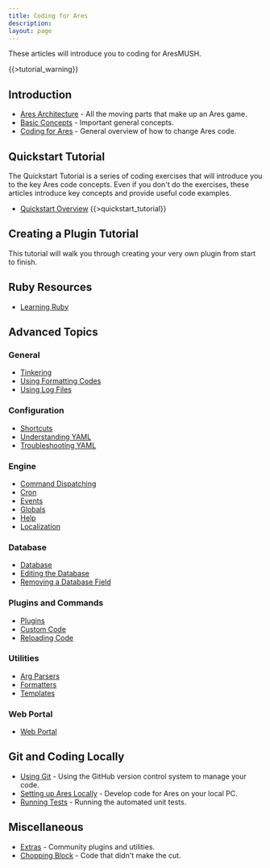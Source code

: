 ```yaml
---
title: Coding for Ares
description:
layout: page
---
```


These articles will introduce you to coding for AresMUSH.

{{>tutorial_warning}}

## Introduction

* [Ares Architecture](/tutorials/code/architecture) - All the moving parts that make up an Ares game.
* [Basic Concepts](/tutorials/code/concepts) - Important general concepts.
* [Coding for Ares](/tutorials/code/overview) - General overview of how to change Ares code.

## Quickstart Tutorial

The Quickstart Tutorial is a series of coding exercises that will introduce you to the key Ares code concepts.  Even if you don't do the exercises, these articles introduce key concepts and provide useful code examples.

* [Quickstart Overview](/tutorials/code/quickstart)
{{>quickstart_tutorial}}

## Creating a Plugin Tutorial

This tutorial will walk you through creating your very own plugin from start to finish.

## Ruby Resources

* [Learning Ruby](/tutorials/code/ruby)

## Advanced Topics

### General

* [Tinkering](/tutorials/code/tinker)
* [Using Formatting Codes](/tutorials/code/formatting)
* [Using Log Files](/tutorials/code/logs)

### Configuration

* [Shortcuts](/tutorials/code/shortcuts)
* [Understanding YAML](/tutorials/code/yaml)
* [Troubleshooting YAML](/tutorials/code/troubleshooting-yaml)

### Engine

* [Command Dispatching](/tutorials/code/dispatcher)
* [Cron](/tutorials/code/cron)
* [Events](/tutorials/code/events)
* [Globals](/tutorials/code/globals)
* [Help](/tutorials/code/help)
* [Localization](/tutorials/code/localization)

### Database

* [Database](/tutorials/code/database)
* [Editing the Database](/tutorials/code/edit-database)
* [Removing a Database Field](/tutorials/code/remove-field)

### Plugins and Commands

* [Plugins](/tutorials/code/plugins)
* [Custom Code](/tutorials/code/custom)
* [Reloading Code](/tutorials/code/reload)

### Utilities

* [Arg Parsers](/tutorials/code/arg-parsers)
* [Formatters](/tutorials/code/formatters)
* [Templates](/tutorials/code/templates)

### Web Portal

* [Web Portal](/tutorials/code/web-portal)

## Git and Coding Locally

* [Using Git](/tutorials/code/git) - Using the GitHub version control system to manage your code.
* [Setting up Ares Locally](/tutorials/code/local-setup) - Develop code for Ares on your local PC.
* [Running Tests](/tutorials/code/tests) - Running the automated unit tests.

## Miscellaneous

* [Extras](/tutorials/code/extras) - Community plugins and utilities.
* [Chopping Block](/tutorials/code/chopping-block) - Code that didn't make the cut.
